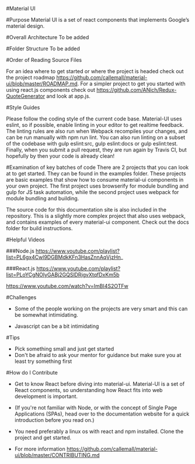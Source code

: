 #Material UI


#Purpose
Material UI is a set of react components that implements Google’s material design.


#Overall Architecture
To be added


#Folder Structure
To be added

#Order of Reading Source Files

For an idea where to get started or where the project is headed check out the project roadmap  https://github.com/callemall/material-ui/blob/master/ROADMAP.md.
For a simpler project to get you started with using react.js components check out https://github.com/ANich/Redux-QuoteGenerator and look at app.js.

#Style Guides

Please follow the coding style of the current code base. Material-UI uses eslint, so if possible, enable linting in your editor to get realtime feedback. The linting rules are also run when Webpack recompiles your changes, and can be run manually with npm run lint.
You can also run linting on a subset of the codebase with gulp eslint:src, gulp eslint:docs or gulp eslint:test. Finally, when you submit a pull request, they are run again by Travis CI, but hopefully by then your code is already clean!

#Examination of key batches of code
There are 2 projects that you can look at to get started. They can be found in the examples folder. These projects are basic examples that show how to consume material-ui components in your own project. The first project uses browserify for module bundling and gulp for JS task automation, while the second project uses webpack for module bundling and building.

The source code for this documentation site is also included in the repository. This is a slightly more complex project that also uses webpack, and contains examples of every material-ui component. Check out the docs folder for build instructions.

#Helpful Videos

###Node.js
https://www.youtube.com/playlist?list=PL6gx4Cwl9DGBMdkKFn3HasZnnAqVjzHn_

###React.js
https://www.youtube.com/playlist?list=PLoYCgNOIyGABj2GQSlDRjgvXtqfDxKm5b

https://www.youtube.com/watch?v=ImBI4S2OTFw

#Challenges
* Some of the people working on the projects are very smart and this can be somewhat intimidating.

* Javascript can be a bit intimidating

#Tips
* Pick something small and just get started
* Don't be afraid to ask your mentor for guidance but make sure you at least try something first

#How do I Contribute

* Get to know React before diving into material-ui. Material-UI is a set of React components, so understanding how React fits into web development is important.

* (If you're not familiar with Node, or with the concept of Single Page Applications (SPAs), head over to the documentation website for a quick introduction before you read on.)

* You need preferably a linux os with react and npm installed. Clone the project and get started.

* For more information https://github.com/callemall/material-ui/blob/master/CONTRIBUTING.md








